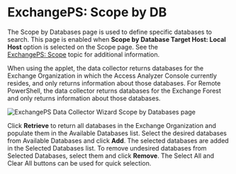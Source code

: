 # ExchangePS: Scope by DB

The Scope by Databases page is used to define specific databases to search. This page is enabled
when **Scope by Database Target Host: Local Host** option is selected on the Scope page. See the
[ExchangePS: Scope](/docs/accessanalyzer/12.0/admin/datacollector/exchangeps/scope.md) topic for additional information.

When using the applet, the data collector returns databases for the Exchange Organization in which
the Access Analyzer Console currently resides, and only returns information about those databases.
For Remote PowerShell, the data collector returns databases for the Exchange Forest and only returns
information about those databases.

![ExchangePS Data Collector Wizard Scope by Databases page](/img/product_docs/accessanalyzer/12.0/admin/datacollector/exchangeps/scopedatabases.webp)

Click **Retrieve** to return all databases in the Exchange Organization and populate them in the
Available Databases list. Select the desired databases from Available Databases and click **Add**.
The selected databases are added in the Selected Databases list. To remove undesired databases from
Selected Databases, select them and click **Remove**. The Select All and Clear All buttons can be
used for quick selection.

